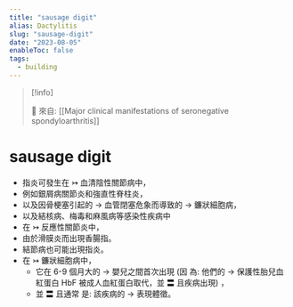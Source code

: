 ```yaml
---
title: "sausage digit"
alias: Dactylitis
slug: "sausage-digit"
date: "2023-08-05"
enableToc: false
tags:
  - building
---
```


> [!info]
>
> 🌱 來自: [[Major clinical manifestations of seronegative spondyloarthritis]]

# sausage digit

- 指炎可發生在 ↣ 血清陰性關節病中，
- 例如銀屑病關節炎和強直性脊柱炎，
- 以及因骨梗塞引起的 → 血管閉塞危象而導致的 → 鐮狀細胞病，
- 以及結核病、梅毒和麻風病等感染性疾病中
- 在 ↣ 反應性關節炎中，
- 由於滑膜炎而出現香腸指。
- 結節病也可能出現指炎。
- 在 ↣ 鐮狀細胞病中，
  - 它在 6-9 個月大的 → 嬰兒之間首次出現 (因 為: 他們的 → 保護性胎兒血紅蛋白 HbF 被成人血紅蛋白取代，並 〓 且疾病出現) ，
  - 並 〓 且通常 是: 該疾病的 → 表現體徵。
